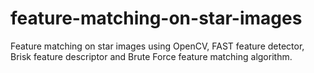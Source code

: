 # feature-matching-on-star-images
Feature matching on star images using OpenCV, FAST feature detector, Brisk feature descriptor and Brute Force feature matching algorithm.
